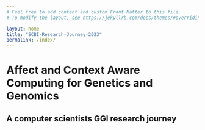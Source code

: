 ```yaml
---
# Feel free to add content and custom Front Matter to this file.
# To modify the layout, see https://jekyllrb.com/docs/themes/#overriding-theme-defaults

layout: home
title: "SCBI-Research-Journey-2023"
permalink: /index/
---
```


# Affect and Context Aware Computing for Genetics and Genomics

## A computer scientists GGI research journey